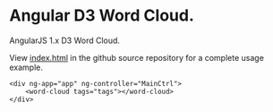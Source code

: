 # Angular D3 Word Cloud.

AngularJS 1.x D3 Word Cloud.

View [index.html](./index.html) in the github source repository for a complete usage example.

```
<div ng-app="app" ng-controller="MainCtrl">
    <word-cloud tags="tags"></word-cloud>
</div>
```
